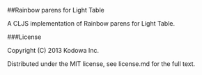 ##Rainbow parens for Light Table

A CLJS implementation of Rainbow parens for Light Table.

###License

Copyright (C) 2013 Kodowa Inc.

Distributed under the MIT license, see license.md for the full text.
